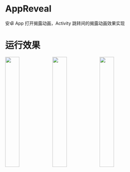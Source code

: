 # AppReveal
安卓 App 打开揭露动画，Activity 跳转间的揭露动画效果实现
# 运行效果
<img src="https://github.com/xiaofei-dev/AppReveal/blob/master/art/Activity%E6%8F%AD%E9%9C%B2.gif" width="30%" height="30%"><img src="https://github.com/xiaofei-dev/AppReveal/blob/master/art/App%E6%8F%AD%E9%9C%B2.gif" width="30%" height="30%"><img src="https://github.com/xiaofei-dev/AppReveal/blob/master/art/View%E6%8F%AD%E9%9C%B2.gif" width="30%" height="30%">
